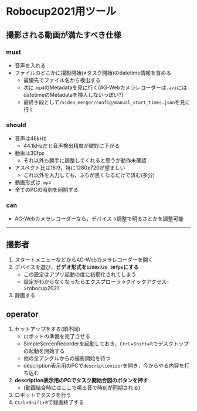 # Robocup2021用ツール

## 撮影される動画が満たすべき仕様
### must
- 音声を入れる
- ファイルのどこかに撮影開始(≠タスク開始)のdatetime情報を含める
  - 最優先でファイル名から検出する
  - 次に`.mp4`のMetadataを見に行く(AG-Webカメラレコーダーは`.avi`にはdatetimeのMetadataを挿入しないっぽい?)
  - 最終手段として`/video_merger/config/manual_start_times.json`を見に行く

### should
- 音声は48kHz
  - 44.1kHzだと音声検出精度が微妙に下がる
- 動画は30fps
  - それ以外も勝手に調整してくれると思うが動作未確認
- アスペクト比は16:9，特に1280x720が望ましい
  - これ以外を入力しても，ふちが黒くなるだけで済む(多分)
- 動画形式は`.mp4`
- 全てのPCの時刻を同期する

### can
- AG-Webカメラレコーダーなら，デバイス->調整で明るさとかを調整可能

---

## 撮影者
1. スタートメニューなどからAG-Webカメラレコーダーを開く
1. デバイスを選び，**ビデオ形式を`1280x720 30fps`にする**
   - この設定はアプリ起動の度に初期化されてしまう
   - 設定がわからなくなったらエクスプローラ->クイックアクセス->robocup2021
1. 録画する


## operator
1. セットアップをする(順不同)
   -  ロボットの準備を完了させる
   -  SimpleScreenRecorderを起動しておき，`Ctrl`+`Shift`+`R`でデスクトップの起動を開始する
   -  他の全アングルからの撮影開始を待つ
   -  description表示用のPCで`descriptionizer`を開き，今からやる内容を打ち込む
1. **description表示用のPCでタスク開始合図のボタンを押す**
   - (動画結合時にはここで鳴る音で時刻が同期される)
1. ロボットでタスクを行う
1. `Ctrl`+`Shift`+`R`で録画終了する










